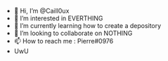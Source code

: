 - 👋 Hi, I’m @Caill0ux
- 👀 I’m interested in EVERTHING
- 🌱 I’m currently learning how to create a depository
- 💞️ I’m looking to collaborate on NOTHING
- 📫 How to reach me : Pierre#0976
- UwU
<!---
Caill0ux/Caill0ux is a ✨ special ✨ repository because its `README.md` (this file) appears on your GitHub profile.
You can click the Preview link to take a look at your changes.
--->
